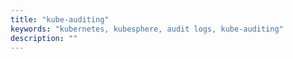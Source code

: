 ```yaml
---
title: "kube-auditing"
keywords: "kubernetes, kubesphere, audit logs, kube-auditing"
description: ""
---
```

